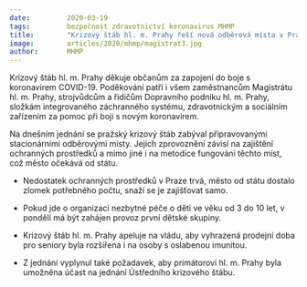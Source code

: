 ```yaml
---
date:         2020-03-19
tags:         bezpečnost zdravotnictví koronavirus MHMP
title:        "Krizový štáb hl. m. Prahy řeší nová odběrová místa v Praze a opět nedostatek ochranných prostředků"
image: 	      articles/2020/mhmp/magistrat3.jpg
author:       MHMP
---
```


Krizový štáb hl. m. Prahy děkuje občanům za zapojení do boje s koronavirem COVID-19. Poděkování patří i všem zaměstnancům Magistrátu hl. m. Prahy, strojvůdcům a řidičům Dopravního podniku hl. m. Prahy, složkám integrovaného záchranného systému, zdravotnickým a sociálním zařízením za pomoc při boji s novým koronavirem.

Na dnešním jednání se pražský krizový štáb zabýval připravovanými stacionárními odběrovými místy. Jejich zprovoznění závisí na zajištění ochranných prostředků a mimo jiné i na metodice fungování těchto míst, což město očekává od státu.

* Nedostatek ochranných prostředků v Praze trvá, město od státu dostalo zlomek potřebného počtu, snaží se je zajišťovat samo.

* Pokud jde o organizaci nezbytné péče o děti ve věku od 3 do 10 let, v pondělí má být zahájen provoz první dětské skupiny.

* Krizový štáb hl. m. Prahy apeluje na vládu, aby vyhrazená prodejní doba pro seniory byla rozšířena i na osoby s oslabenou imunitou.

* Z jednání vyplynul také požadavek, aby primátorovi hl. m. Prahy byla umožněna účast na jednání Ústředního krizového štábu.
